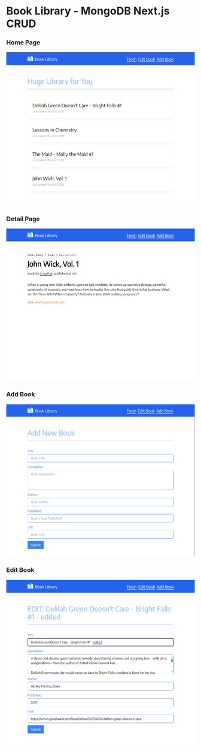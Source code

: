 # Book Library - MongoDB Next.js CRUD

### Home Page

![home page](./public/readme-img/homepage.png)

### Detail Page

![home page](./public/readme-img/detailbook.png)

### Add Book

![home page](./public/readme-img/addbook.png)

### Edit Book

![home page](./public/readme-img/editbook.png)
